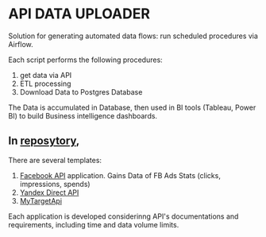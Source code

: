 # API DATA UPLOADER 

Solution for generating automated data flows: run scheduled procedures via Airflow.

Each script performs the following procedures:
1) get data via API 
2) ETL processing
3) Download Data to Postgres Database

The Data is accumulated in Database, then used in BI tools (Tableau, Power BI) to build Business intelligence dashboards.

## In [reposytory](https://github.com/AnastasiiaFomich/API-dataflows), 
There are several templates:
1) [Facebook API](https://github.com/AnastasiiaFomich/API-dataflows/blob/main/Airflow%20DAG:%20get%20FB%20API%20data%20with%20Python.py) application. Gains Data of FB Ads Stats (clicks, impressions, spends)
2) [Yandex Direct API](https://github.com/AnastasiiaFomich/API-dataflows/blob/main/Airflow%20DAG:%20get%20Yandex%20Direct%20API%20data%20with%20Python.py)
3) [MyTargetApi](https://github.com/AnastasiiaFomich/API-dataflows/blob/main/Airflow%20DAG:%20get%20MyTarget%20API%20data%20with%20Python.py)

Each application is developed considerinng API's documentations and requirements, including time and data volume limits.





